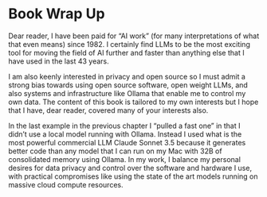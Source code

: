 # Book Wrap Up

Dear reader, I have been paid for “AI work” (for many interpretations of what that even means) since 1982. I certainly find LLMs to be the most exciting tool for moving the field of AI further and faster than anything else that I have used in the last 43 years.

I am also keenly interested in privacy and open source so I must admit a strong bias towards using open source software, open weight LLMs, and also systems and infrastructure like Ollama that enable me to control my own data. The content of this book is tailored to my own interests but I hope that I have, dear reader, covered many of your interests also.

In the last example in the previous chapter I “pulled a fast one” in that I didn’t use a local model running with Ollama. Instead I used what is the most powerful commercial LLM Claude Sonnet 3.5 because it generates better code than any model that I can run on my Mac with 32B of consolidated memory using Ollama. In my work, I balance my personal desires for data privacy and control over the software and hardware I use, with practical compromises like using the state of the art models running on massive cloud compute resources.